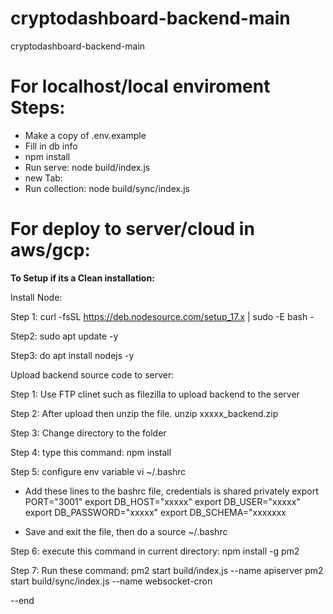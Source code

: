 # cryptodashboard-backend-main
cryptodashboard-backend-main
# For localhost/local enviroment Steps:
- Make a copy of .env.example
- Fill in db info
- npm install
- Run serve: node build/index.js
- new Tab:
- Run collection: node build/sync/index.js

# For deploy to server/cloud in aws/gcp:

**To Setup if its a Clean installation:**

Install Node:

Step 1:
curl -fsSL https://deb.nodesource.com/setup_17.x | sudo -E bash -

Step2:
sudo apt update -y

Step3:
do apt install nodejs -y

Upload backend source code to server:

Step 1:
Use FTP clinet such as filezilla to upload backend to the server

Step 2: 
After upload then unzip the file.
unzip xxxxx_backend.zip

Step 3:
Change directory to the folder

Step 4:
type this command: npm install

Step 5: configure env variable
vi ~/.bashrc

- Add these lines to the bashrc file, credentials is shared privately
export PORT="3001"
export DB_HOST="xxxxx"
export DB_USER="xxxxx"
export DB_PASSWORD="xxxxx"
export DB_SCHEMA="xxxxxxx

- Save and exit the file, then do a
source ~/.bashrc

Step 6: 
execute this command in current directory:
npm install -g pm2

Step 7:
Run these command:
pm2 start build/index.js --name apiserver
pm2 start build/sync/index.js --name websocket-cron

--end
